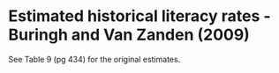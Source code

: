 # Estimated historical literacy rates - Buringh and Van Zanden (2009)

See Table 9 (pg 434) for the original estimates.